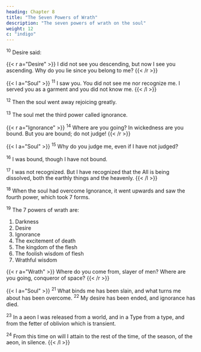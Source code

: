 ```yaml
---
heading: Chapter 8
title: "The Seven Powers of Wrath" 
description: "The seven powers of wrath on the soul"
weight: 12
c: "indigo"
---
```



<sup>10</sup>  Desire said:

{{< r a="Desire" >}}
I did not see you descending, but now I see you ascending. Why do you lie since you belong to me?
{{< /r >}}

{{< l a="Soul" >}}
<sup>11</sup> I saw you. You did not see me nor recognize me. I served you as a garment and you did not know me.
{{< /l >}}


<sup>12</sup> Then the soul went away rejoicing greatly.

<sup>13</sup> The soul met the third power called ignorance.


{{< r a="Ignorance" >}}
<sup>14</sup> Where are you going? In wickedness are you bound. But you are bound; do not judge!
{{< /r >}}

{{< l a="Soul" >}}
<sup>15</sup> Why do you judge me, even if I have not judged?

<sup>16</sup> I was bound, though I have not bound.

<sup>17</sup> I was not recognized. But I have recognized that the All is being dissolved, both the earthly things and the heavenly.
{{< /l >}}


<sup>18</sup> When the soul had overcome Ignorance, it went upwards and saw the fourth power, which took 7 forms.

<sup>19</sup> The 7 powers of wrath are:

1. Darkness
2. Desire
3. Ignorance
4. The excitement of death
5. The kingdom of the flesh
6. The foolish wisdom of flesh
7. Wrathful wisdom


{{< r a="Wrath" >}}
Where do you come from, slayer of men? Where are you going, conqueror of space?
{{< /r >}}


{{< l a="Soul" >}}
<sup>21</sup> What binds me has been slain, and what turns me about has been overcome. <sup>22</sup> My desire has been ended, and ignorance has died.

<sup>23</sup> In a aeon I was released from a world, and in a Type from a type, and from the fetter of oblivion which is transient.

<sup>24</sup> From this time on will I attain to the rest of the time, of the season, of the aeon, in silence.
{{< /l >}}




